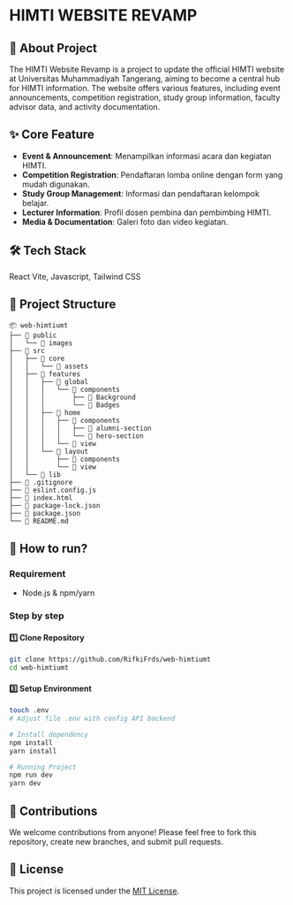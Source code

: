 # HIMTI WEBSITE REVAMP

## 📌 About Project

The HIMTI Website Revamp is a project to update the official HIMTI website at Universitas Muhammadiyah Tangerang, aiming to become a central hub for HIMTI information.
The website offers various features, including event announcements, competition registration, study group information, faculty advisor data, and activity documentation.

## ✨ Core Feature

- **Event & Announcement**: Menampilkan informasi acara dan kegiatan HIMTI.
- **Competition Registration**: Pendaftaran lomba online dengan form yang mudah digunakan.
- **Study Group Management**: Informasi dan pendaftaran kelompok belajar.
- **Lecturer Information**: Profil dosen pembina dan pembimbing HIMTI.
- **Media & Documentation**: Galeri foto dan video kegiatan.

## 🛠️ Tech Stack

React Vite, Javascript, Tailwind CSS

## 📂 Project Structure

```
📦 web-himtiumt
├── 📁 public
│   └── 📁 images
├── 📁 src
│   ├── 📁 core
│   │   └── 📁 assets
│   ├── 📁 features
│   │   ├── 📁 global
│   │   │   └── 📁 components
│   │   │       ├── 📁 Background
│   │   │       └── 📁 Badges
│   │   ├── 📁 home
│   │   │   ├── 📁 components
│   │   │   │   ├── 📁 alumni-section
│   │   │   │   └── 📁 hero-section
│   │   │   └── 📁 view
│   │   └── 📁 layout
│   │       ├── 📁 components
│   │       └── 📁 view
│   └── 📁 lib
├── 📄 .gitignore
├── 📄 eslint.config.js
├── 📄 index.html
├── 📄 package-lock.json
├── 📄 package.json
└── 📄 README.md
```

## 🚀 How to run?

### Requirement

- Node.js & npm/yarn

### Step by step

#### 1️⃣ Clone Repository

```bash
git clone https://github.com/RifkiFrds/web-himtiumt
cd web-himtiumt
```

#### 3️⃣ Setup Environment

```bash
touch .env
# Adjust file .env with config API backend

# Install dependency
npm install
yarn install

# Running Project
npm run dev
yarn dev
```

## 🤝 Contributions

We welcome contributions from anyone! Please feel free to fork this repository, create new branches, and submit pull requests.

## 📜 License

This project is licensed under the [MIT License](LICENSE).
